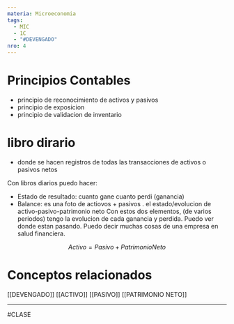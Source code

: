 ```yaml
---
materia: Microeconomia
tags:
  - MIC
  - 1C
  - "#DEVENGADO"
nro: 4
---
```

# Principios Contables
- principio de reconocimiento de activos y pasivos
- principio de exposicion
- principio de validacion de inventario

# libro dirario
- donde se hacen registros de todas las transacciones de activos o pasivos netos

Con libros diarios puedo hacer:
- Estado de resultado: cuanto gane cuanto perdi (ganancia) 
- Balance: es una foto de actiovos + pasivos .  el estado/evolucion de activo-pasivo-patrimonio neto
Con estos dos elementos, (de varios periodos) tengo la evolucion de cada ganancia y perdida. Puedo ver donde estan pasando.
Puedo decir muchas cosas de una empresa en salud financiera. 

$$
Activo = Pasivo + PatrimonioNeto
$$






# Conceptos relacionados
[[DEVENGADO]]
[[ACTIVO]]
[[PASIVO]]
[[PATRIMONIO NETO]]


---
#CLASE 
